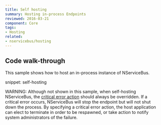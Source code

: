 ```yaml
---
title: Self hosting
summary: Hosting in-process Endpoints
reviewed: 2016-03-21
component: Core
tags:
- Hosting
related:
- nservicebus/hosting
---
```


## Code walk-through

This sample shows how to host an in-process instance of NServiceBus.

snippet: self-hosting

WARNING: Although not shown in this sample, when self-hosting NServiceBus, the [critical error action](/nservicebus/hosting/critical-errors.md) should always be overridden. If a critical error occurs, NServiceBus will stop the endpoint but will not shut down the process. By specifying a critical error action, the host application can elect to terminate in order to be respawned, or take action to notify system administrators of the failure.
